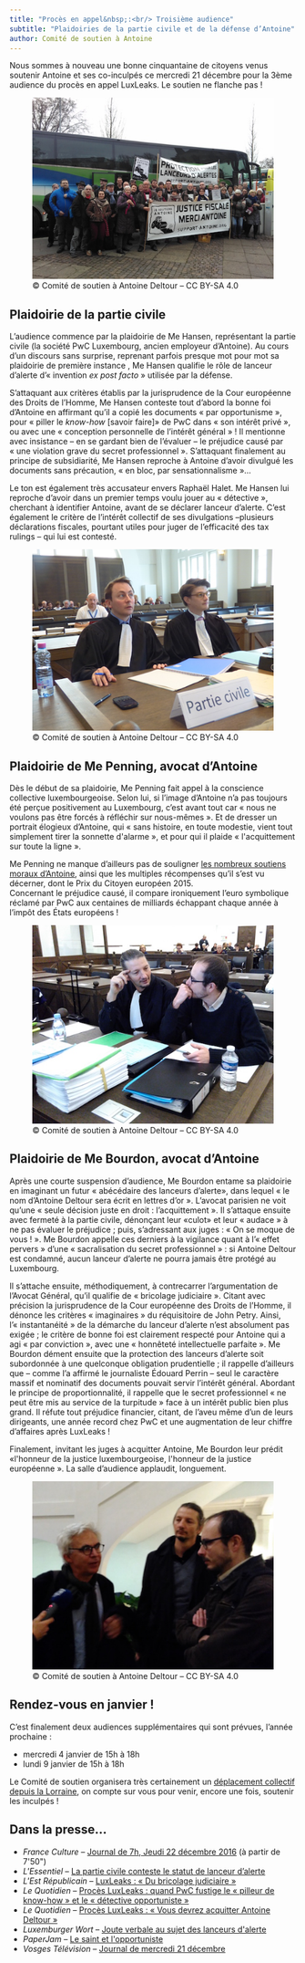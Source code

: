```yaml
---
title: "Procès en appel&nbsp;:<br/> Troisième audience"
subtitle: "Plaidoiries de la partie civile et de la défense d’Antoine"
author: Comité de soutien à Antoine
---
```


Nous sommes à nouveau une bonne cinquantaine de citoyens venus soutenir Antoine et ses co-inculpés ce mercredi 21 décembre pour la 3ème audience du procès en appel LuxLeaks. Le soutien ne flanche pas !

<figure>
  <img src="/images/news/2016-12-22-comite-de-soutien.jpg" alt="Photos groupée des soutiens venus avec le bus du Comité, derrière une banderole “Je soutiens Antoine”"/>
  <figcaption>&copy; Comité de soutien à Antoine Deltour – CC BY-SA 4.0</figcaption>
</figure>

## Plaidoirie de la partie civile

L’audience commence par la plaidoirie de Me Hansen, représentant la partie civile (la société PwC Luxembourg, ancien employeur d’Antoine). Au cours d’un discours sans surprise, reprenant parfois presque mot pour mot sa plaidoirie de première instance , Me Hansen qualifie le rôle de lanceur d’alerte d’« invention _ex post facto_ » utilisée par la défense.

S’attaquant aux critères établis par la jurisprudence de la Cour européenne des Droits de l’Homme, Me Hansen conteste tout d’abord la bonne foi d’Antoine en affirmant qu’il a copié les documents « par opportunisme », pour « piller le _know-how_ [savoir faire]» de PwC dans « son intérêt privé », ou avec une « conception personnelle de l’intérêt général » ! Il mentionne avec insistance – en se gardant bien de l’évaluer – le préjudice causé par « une violation grave du secret professionnel ». S’attaquant finalement au principe de subsidiarité, Me Hansen reproche à Antoine d’avoir divulgué les documents sans précaution, « en bloc, par sensationnalisme »…

Le ton est également très accusateur envers Raphaël Halet. Me Hansen lui reproche d’avoir dans un premier temps voulu jouer au « détective », cherchant à identifier Antoine, avant de se déclarer lanceur d’alerte. C’est également le critère de l’intérêt collectif de ses divulgations –plusieurs déclarations fiscales, pourtant utiles pour juger de l’efficacité des tax rulings – qui lui est contesté.


<figure>
  <img src="/images/news/2016-05-04-partie-civile.jpg" alt="Les représentants de la partie civile, au procès en première instance"/>
  <figcaption>&copy; Comité de soutien à Antoine Deltour – CC BY-SA 4.0</figcaption>
</figure>

## Plaidoirie de Me Penning, avocat d’Antoine

Dès le début de sa plaidoirie, Me Penning fait appel à la conscience collective luxembourgeoise. Selon lui, si l’image d’Antoine n’a pas toujours été perçue positivement au Luxembourg, c’est avant tout car « nous ne voulons pas être forcés à réfléchir sur nous-mêmes ». Et de dresser un portrait élogieux d’Antoine, qui « sans histoire, en toute modestie, vient tout simplement tirer la sonnette d'alarme », et pour qui il plaide « l'acquittement sur toute la ligne ».

Me Penning ne manque d’ailleurs pas de souligner [les nombreux soutiens moraux d’Antoine](/supporters), ainsi que les multiples récompenses qu’il s’est vu décerner, dont le Prix du Citoyen européen 2015.  
Concernant le préjudice causé, il compare ironiquement l’euro symbolique réclamé par PwC aux centaines de milliards échappant chaque année à l’impôt des États européens !

<figure>
  <img src="/images/news/2016-12-22-antoine-penning.jpg" alt="Antoine et son avocat Me Penning discutant assis en salle d'audience, des dossiers devant eux sur la table"/>
  <figcaption>&copy; Comité de soutien à Antoine Deltour – CC BY-SA 4.0</figcaption>
</figure>

## Plaidoirie de Me Bourdon, avocat d’Antoine

Après une courte suspension d’audience, Me Bourdon entame sa plaidoirie en imaginant un futur « abécédaire des lanceurs d’alerte», dans lequel « le nom d’Antoine Deltour sera écrit en lettres d’or ». L’avocat parisien ne voit qu’une « seule décision juste en droit : l’acquittement ». Il s’attaque ensuite avec fermeté à la partie civile, dénonçant leur «culot» et leur « audace » à ne pas évaluer le préjudice ; puis, s’adressant aux juges : « On se moque de vous ! ». Me Bourdon appelle ces derniers à la vigilance quant à l’« effet pervers » d’une « sacralisation du secret professionnel » : si Antoine Deltour est condamné, aucun lanceur d’alerte ne pourra jamais être protégé au Luxembourg.

Il s’attache ensuite, méthodiquement, à contrecarrer l’argumentation de l’Avocat Général, qu’il qualifie de « bricolage judiciaire ». Citant avec précision la jurisprudence de la Cour européenne des Droits de l’Homme, il dénonce les critères « imaginaires » du réquisitoire de John Petry. Ainsi, l’« instantanéité » de la démarche du lanceur d’alerte n’est absolument pas exigée ; le critère de bonne foi est clairement respecté pour Antoine qui a agi « par conviction », avec une « honnêteté intellectuelle parfaite ». Me Bourdon dément ensuite que la protection des lanceurs d’alerte soit subordonnée à une quelconque obligation prudentielle ; il rappelle d’ailleurs que – comme l’a affirmé le journaliste Édouard Perrin – seul le caractère massif et nominatif des documents pouvait servir l’intérêt général. Abordant le principe de proportionnalité, il rappelle que le secret professionnel « ne peut être mis au service de la turpitude » face à un intérêt public bien plus grand. Il réfute tout préjudice financier, citant, de l’aveu même d’un de leurs dirigeants, une année record chez PwC et une augmentation de leur chiffre d’affaires après LuxLeaks !

Finalement, invitant les juges à acquitter Antoine, Me Bourdon leur prédit «l'honneur de la justice luxembourgeoise, l'honneur de la justice européenne ». La salle d’audience applaudit, longuement.

<figure>
  <img src="/images/news/2016-12-22-antoine-lawyers.jpg" alt="Antoine et ses avocats, Me Penning et Me Bourdon, discutant en fin d'audience dans le hall du tribunal"/>
  <figcaption>&copy; Comité de soutien à Antoine Deltour – CC BY-SA 4.0</figcaption>
</figure>


## Rendez-vous en janvier !

C’est finalement deux audiences supplémentaires qui sont prévues, l’année prochaine :

- mercredi 4 janvier de 15h à 18h
- lundi 9 janvier de 15h à 18h

Le Comité de soutien organisera très certainement un [déplacement collectif depuis la Lorraine](https://www.helloasso.com/associations/comite-de-soutien-a-antoine-deltour/evenements/deplacement-a-luxembourg-1), on compte sur vous pour venir, encore une fois, soutenir les inculpés !

## Dans la presse…

- _France Culture_ – [Journal de 7h, Jeudi 22 décembre 2016](https://www.franceculture.fr/emissions/journal-de-7h/journal-de-7h-jeudi-22-decembre-2016) (à partir de 7'50")
- _L'Essentiel_ – [La partie civile conteste le statut de lanceur d’alerte](http://www.lessentiel.lu/fr/luxembourg/dossier/luxleaks/story/12462161)
- _L'Est Républicain_ – [LuxLeaks : « Du bricolage judiciaire »](http://www.estrepublicain.fr/actualite/2016/12/22/luxleaks-du-bricolage-judiciaire)
- _Le Quotidien_ – [Procès LuxLeaks : quand PwC fustige le « pilleur de know-how » et le « détective opportuniste »](http://www.lequotidien.lu/affaire-luxleaks/proces-luxleaks-quand-pwc-fustige-le-pilleur-et-lopportuniste/)
- _Le Quotidien_ – [Procès LuxLeaks : « Vous devrez acquitter Antoine Deltour »](http://www.lequotidien.lu/a-la-une/proces-luxleaks-vous-devrez-acquitter-antoine-deltour/)
- _Luxemburger Wort_ – [Joute verbale au sujet des lanceurs d'alerte](http://www.wort.lu/fr/economie/proces-luxleaks-en-appel-joute-verbale-au-sujet-des-lanceurs-d-alerte-585ac38153590682caf1691c)
- _PaperJam_ – [Le saint et l'opportuniste](http://paperjam.lu/news/le-saint-et-lopportuniste)
- _Vosges Télévision_ – [Journal de mercredi 21 décembre](https://www.vosgestelevision.tv/info/info/Lanceur-alerte-sv5wKLoKcg.html)
